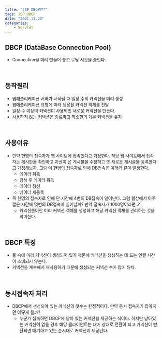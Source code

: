 ```yaml
---
title: "JSP DBCP란?"
tags: JSP DBCP
date: "2021.11.23"
categories: 
    - Servlet
---
```



## DBCP (DataBase Connection Pool)
- Connection을 미리 만들어 놓고 로딩 시간을 줄인다.

<br>

## 동작원리
- 웹애플리케이션 서버가 시작될 때 일정 수의 커넥션을 미리 생성
- 웹애플리케이션 요청에 따라 생성된 커넥션 객체를 전달
- 일정 수 이상의 커넥션이 사용되면 새로운 커넥션을 만든다.
- 사용하지 않는 커넥션은 종료하고 최소한의 기본 커넥션을 유지

<br>

## 사용이유
- 만약 한명의 접속자가 웹 사이트에 접속했다고 가정한다. 해당 웹 사이트에서 접속자는 게시판을 확인하고 자신이 쓴 게시물을 수정하고 또 새로운 게시글을 등록한다고 가정해보자. 그럼 이 한명의 접속자로 인해 DB접속은 아래와 같이 발생한다.
	- 데이터 취득
	- 검색 후 데이터 취득
	- 데이터 갱신
	- 데이터 새등록
- 즉 한명의 접속자로 인해 단 시간에 4번의 DB접속이 일어난다.
그럼 웹상에서 아주 짧은 시간에 몇번의 DB접속이 일어날까? 만약 접속자가 1000명이라면..?
	- 커넥션풀이란 미리 커넥션 객체를 생성하고 해당 커넥션 객체를 관리하는 것을 의미한다.

<br>

## DBCP 특징
- 풀 속에 미리 커넥션이 생성되어 있기 때문에 커넥션을 생성하는 데 드는 연결 시간이 소비되지 않는다.
- 커넥션을 계속해서 재사용하기 때문에 생성되는 커넥션 수가 많지 않다.

<br>

## 동시접속자 처리
- DBCP에서 생성되어 있는 커넥션의 갯수는 한정적이다. 만약 동시 접속자가 많아지면 어떻게 될까?
	- 누군가 접속하면 DBCP에 남아 있는 커넥션을 제공하는 식이다. 하지만 남아있는 커넥션이 없을 경후 해당 클라이언트는 대기 상태로 전환이 되고 커넥션이 반환되면 대기하고 있는 순서대로 커넥션이 제공된다.
	